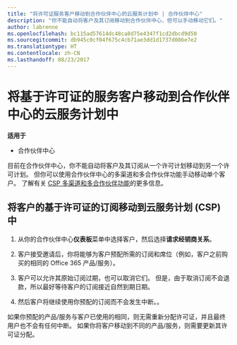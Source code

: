 ```yaml
---
title: "将许可证服务客户移动到合作伙伴中心的云服务计划中 | 合作伙伴中心"
description: "你不能自动将客户及其订阅移动到合作伙伴中心，但可以手动移动它们。"
author: labrenne
ms.openlocfilehash: bc115ad57614dc48ca8d75e4347f1cd2dbcd9d50
ms.sourcegitcommit: db945c0cf04f675c4cb71ae3dd1d1737d086e7e2
ms.translationtype: HT
ms.contentlocale: zh-CN
ms.lasthandoff: 08/23/2017
---
```

# <a name="moving-license-based-services-customers-to-the-cloud-service-program-on-partner-center"></a>将基于许可证的服务客户移动到合作伙伴中心的云服务计划中

**适用于**

-  合作伙伴中心

目前在合作伙伴中心，你不能自动将客户及其订阅从一个许可计划移动到另一个许可计划。 但你可以使用合作伙伴中心的多渠道和多合作伙伴功能手动移动单个客户。 了解有关 [CSP 多渠道和多合作伙伴功能](https://microsoft.sharepoint.com/sites/infopedia/pages/layouts/KCDoc.aspx?k=G03KC-1-5871)的更多信息。 

## <a name="move-your-customers-license-based-subscriptions-to-the-cloud-service-program-csp"></a>将客户的基于许可证的订阅移动到云服务计划 (CSP) 中

1. 从你的合作伙伴中心**仪表板**菜单中选择客户，然后选择**请求经销商关系**。

2. 客户接受邀请后，你将能够为客户预配所需的订阅和席位（例如，客户之前购买的相同的 Office 365 产品/服务）。 

3. 客户可以允许其原始订阅过期，也可以取消它们。 但是，由于取消订阅不会退款，所以最好等待客户的订阅接近自然到期日期。

4. 然后客户将继续使用你预配的订阅而不会发生中断。。

如果你预配的产品/服务与客户已使用的相同，则无需重新分配许可证，并且最终用户也不会有任何中断。 如果你将客户移动到不同的产品/服务，则需要更新其许可证分配。

